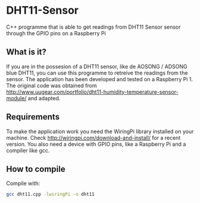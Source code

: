 # DHT11-Sensor

C++ programme that is able to get readings from DHT11 Sensor sensor through the GPIO pins on a Raspberry Pi

## What is it?

If you are in the possesion of a DHT11 sensor, like de AOSONG / ADSONG blue DHT11, you can use this programme to retreive the readings from the sensor. The application has been developed and tested on a Raspberry Pi 1. The original code was obtained from  http://www.uugear.com/portfolio/dht11-humidity-temperature-sensor-module/  and adapted.

## Requirements

To make the application work you need the WiringPi library installed on your machine. Check http://wiringpi.com/download-and-install/ for a recent version.  You also need a device with GPIO pins, like a Raspberry Pi and a compiler like gcc.

## How to compile
Compile with:
```bash
gcc dht11.cpp -lwiringPi -o dht11
```

